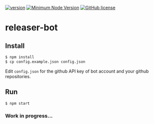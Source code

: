 [![version](https://img.shields.io/badge/Version-0.0.0-brightgreen.svg)](https://github.com/SimonDevelop/releaser-bot/releases/tag/0.0.0)
[![Minimum Node Version](https://img.shields.io/badge/node-%3E%3D%206-brightgreen.svg)](https://nodejs.org/en/)
[![GitHub license](https://img.shields.io/badge/License-MIT-blue.svg)](https://github.com/SimonDevelop/releaser-bot/blob/master/LICENSE)
# releaser-bot

## Install
```bash
$ npm install
$ cp config.example.json config.json
```
Edit `config.json` for the github API key of bot account and your github repositories.

## Run
```bash
$ npm start
```

### Work in progress...
